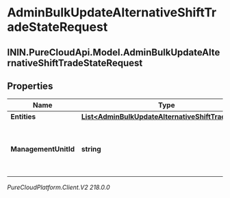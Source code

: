 # AdminBulkUpdateAlternativeShiftTradeStateRequest

## ININ.PureCloudApi.Model.AdminBulkUpdateAlternativeShiftTradeStateRequest

## Properties

|Name | Type | Description | Notes|
|------------ | ------------- | ------------- | -------------|
| **Entities** | [**List&lt;AdminBulkUpdateAlternativeShiftTradeState&gt;**](AdminBulkUpdateAlternativeShiftTradeState) |  | [optional] |
| **ManagementUnitId** | **string** | The ID of the management unit for this alternative shift bulk trade update | |



_PureCloudPlatform.Client.V2 218.0.0_
